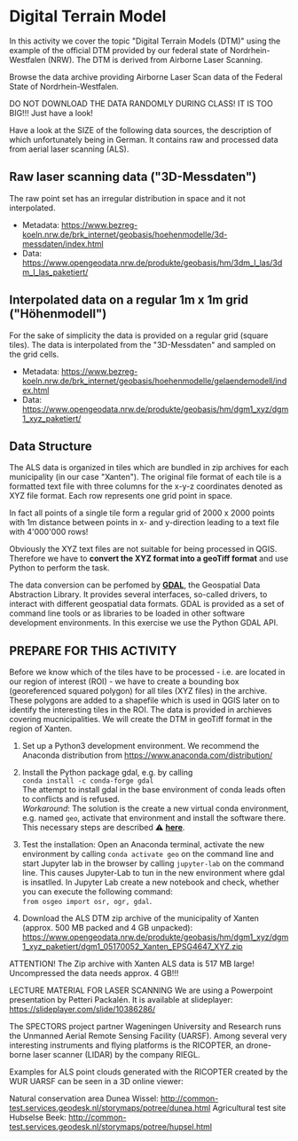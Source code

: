 # Digital Terrain Model

In this activity we cover the topic "Digital Terrain Models (DTM)" using the example of the official DTM provided by our federal state of Nordrhein-Westfalen (NRW). The DTM is derived from Airborne Laser Scanning.

Browse the data archive providing Airborne Laser Scan data of the Federal State of Nordrhein-Westfalen.

DO NOT DOWNLOAD THE DATA RANDOMLY DURING CLASS! IT IS TOO BIG!!! Just have a look!

Have a look at the SIZE of the following data sources, the description of which unfortunately being in German. It contains raw and processed data from aerial laser scanning (ALS).

## Raw laser scanning data ("3D-Messdaten") ##

The raw point set has an irregular distribution in space and it not interpolated.

* Metadata: https://www.bezreg-koeln.nrw.de/brk_internet/geobasis/hoehenmodelle/3d-messdaten/index.html
* Data: https://www.opengeodata.nrw.de/produkte/geobasis/hm/3dm_l_las/3dm_l_las_paketiert/


## Interpolated data on a regular 1m x 1m grid ("Höhenmodell") ##

For the sake of simplicity the data is provided on a regular grid (square tiles). The data is interpolated from the "3D-Messdaten" and sampled on the grid cells.

* Metadata: https://www.bezreg-koeln.nrw.de/brk_internet/geobasis/hoehenmodelle/gelaendemodell/index.html
* Data: https://www.opengeodata.nrw.de/produkte/geobasis/hm/dgm1_xyz/dgm1_xyz_paketiert/

## Data Structure ##

The ALS data is organized in tiles which are bundled in zip archives for each municipality (in our case "Xanten"). The original file format of each tile is a formatted text file with three columns for the x-y-z coordinates denoted as XYZ file format. Each row represents one grid point in space.

In fact all points of a single tile form a regular grid of 2000 x 2000 points with 1m distance between points in x- and y-direction leading to a text file with 4'000'000 rows!

Obviously the XYZ text files are not suitable for being processed in QGIS. Therefore we have to **convert the XYZ format into a geoTiff format** and use Python to perform the task.

The data conversion can be perfomed by [**GDAL**](https://gdal.org/), the Geospatial Data Abstraction Library. It provides several interfaces, so-called drivers, to interact with different geospatial data formats. GDAL is provided as a set of command line tools or as libraries to be loaded in other software development environments. In this exercise we use the Python GDAL API. 

## PREPARE FOR THIS ACTIVITY ##

Before we know which of the tiles have to be processed - i.e. are located in our region of interest (ROI) - we have to create a bounding box (georeferenced squared polygon) for all tiles (XYZ files) in the archive. These polygons are added to a shapefile which is used in QGIS later on to identify the interesting tiles in the ROI. The data is provided in archieves covering mucnicipalities. We will create the DTM in geoTiff format in the region of Xanten. 

1) Set up a Python3 development environment. We recommend the Anaconda distribution from https://www.anaconda.com/distribution/

2) Install the Python package gdal, e.g. by calling <br>`conda install -c conda-forge gdal` <br>
The attempt to install gdal in the base environment of conda leads often to conflicts and is refused.<br> _Workaround_: The solution is the create a new virtual conda environment, e.g. named `geo`, activate that environment and install the software there. This necessary steps are described :warning: [**here**](gdal_conda_env.md).

3) Test the installation: Open an Anaconda terminal, activate the new environment by calling `conda activate geo` on the command line and start Jupyter lab in the browser by calling `jupyter-lab` on the command line. This causes Jupyter-Lab to tun in the new environment where gdal is insatlled. In Jupyter Lab create a new notebook and check, whether you can execute the following command: <br>`from osgeo import osr, ogr, gdal`.

4) Download the ALS DTM zip archive of the municipality of Xanten (approx. 500 MB packed and 4 GB unpacked): 
https://www.opengeodata.nrw.de/produkte/geobasis/hm/dgm1_xyz/dgm1_xyz_paketiert/dgm1_05170052_Xanten_EPSG4647_XYZ.zip

ATTENTION! The Zip archive with Xanten ALS data is 517 MB large! Uncompressed the data needs approx. 4 GB!!!

LECTURE MATERIAL FOR LASER SCANNING
We are using a Powerpoint presentation by Petteri Packalén. It is available at slideplayer: https://slideplayer.com/slide/10386286/ 

The SPECTORS project partner Wageningen University and Research runs the Unmanned Aerial Remote Sensing Facility (UARSF). Among several very interesting instruments and flying platforms is the RICOPTER, an drone-borne laser scanner (LIDAR) by the company RIEGL.

Examples for ALS point clouds generated with the RICOPTER created by the WUR UARSF can be seen in a 3D online viewer:

Natural conservation area Dunea Wissel: http://common-test.services.geodesk.nl/storymaps/potree/dunea.html
Agricultural test site Hubselse Beek: http://common-test.services.geodesk.nl/storymaps/potree/hupsel.html
